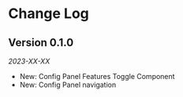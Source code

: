 Change Log
==========

## Version 0.1.0
_2023-XX-XX_

*  New: Config Panel Features Toggle Component
*  New: Config Panel navigation

